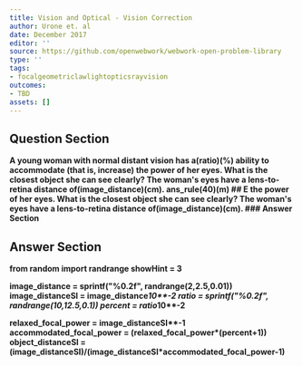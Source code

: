 ```yaml
---
title: Vision and Optical - Vision Correction
author: Urone et. al
date: December 2017
editor: ''
source: https://github.com/openwebwork/webwork-open-problem-library
type: ''
tags:
- focalgeometriclawlightopticsrayvision
outcomes:
- TBD
assets: []
---
```


## Question Section 

<b>
A young woman with normal distant vision has a(ratio)(%) ability to accommodate (that
is, increase) the power of her eyes. What is the closest object she can see clearly? The woman's eyes have a lens-to-retina distance of(image_distance)(cm).
ans_rule(40)(m)
## E
the power of her eyes. What is the closest object she can see clearly? The woman's eyes have a lens-to-retina distance of(image_distance)(cm).
### Answer Section


## Answer Section

from random import randrange
showHint = 3

image_distance = sprintf("%0.2f", randrange(2,2.5,0.01))
image_distanceSI = image_distance*10**-2
ratio = sprintf("%0.2f", randrange(10,12.5,0.1))
percent = ratio*10**-2

relaxed_focal_power = image_distanceSI**-1
accommodated_focal_power = (relaxed_focal_power*(percent+1))
object_distanceSI = (image_distanceSI)/(image_distanceSI*accommodated_focal_power-1)